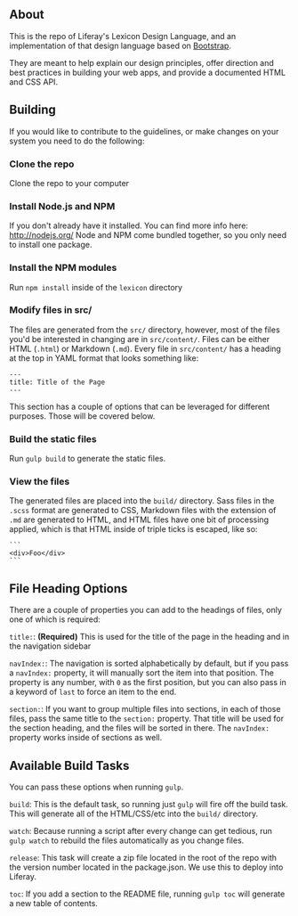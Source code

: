 <!-- START doctoc generated TOC please keep comment here to allow auto update -->
<!-- END doctoc generated TOC please keep comment here to allow auto update -->

## About
This is the repo of Liferay's Lexicon Design Language, and an implementation of that design language based on [Bootstrap](http://getbootstrap.com).

They are meant to help explain our design principles, offer direction and best practices in building your web apps, and provide a documented HTML and CSS API.

## Building
If you would like to contribute to the guidelines, or make changes on your system you need to do the following:

### Clone the repo
Clone the repo to your computer

### Install Node.js and NPM
If you don't already have it installed. You can find more info here: http://nodejs.org/
Node and NPM come bundled together, so you only need to install one package.

### Install the NPM modules
Run `npm install` inside of the `lexicon` directory

### Modify files in src/
The files are generated from the `src/` directory, however, most of the files you'd be interested in changing are in `src/content/`. Files can be either HTML (`.html`) or Markdown (`.md`).
Every file in `src/content/` has a heading at the top in YAML format that looks something like:
```
---
title: Title of the Page
---
```
This section has a couple of options that can be leveraged for different purposes. Those will be covered below.

### Build the static files
Run `gulp build` to generate the static files.

### View the files
The generated files are placed into the `build/` directory.
Sass files in the `.scss` format are generated to CSS, Markdown files with the extension of `.md` are generated to HTML, and HTML files have one bit of processing applied, which is that HTML inside of triple ticks is escaped, like so:

    ```
	<div>Foo</div>
    ```

## File Heading Options
There are a couple of properties you can add to the headings of files, only one of which is required:

`title:`: **(Required)** This is used for the title of the page in the heading and in the navigation sidebar

`navIndex:`:  The navigation is sorted alphabetically by default, but if you pass a `navIndex:` property, it will manually sort the item into that position.
The property is any number, with `0` as the first position, but you can also pass in a keyword of `last` to force an item to the end.

`section:`: If you want to group multiple files into sections, in each of those files, pass the same title to the `section:` property. That title will be used for the section heading, and the files will be sorted in there. The `navIndex:` property works inside of sections as well.

## Available Build Tasks
You can pass these options when running `gulp`.

`build`: This is the default task, so running just `gulp` will fire off the build task.
This will generate all of the HTML/CSS/etc into the `build/` directory.

`watch`: Because running a script after every change can get tedious, run `gulp watch` to rebuild the files automatically as you change files.

`release`: This task will create a zip file located in the root of the repo with the version number located in the package.json.
We use this to deploy into Liferay.

`toc`: If you add a section to the README file, running `gulp toc` will generate a new table of contents.